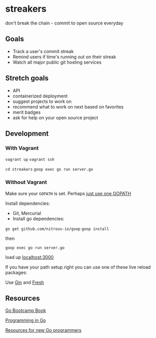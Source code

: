 streakers
=========

don't break the chain - commit to open source everyday


## Goals

- Track a user's commit streak
- Remind users if time's running out on their streak
- Watch all major public git hosting services


## Stretch goals

- API
- containerized deployment
- suggest projects to work on
- recommend what to work on next based on favorites
- merit badges
- ask for help on your open source project

## Development

### With Vagrant

`vagrant up`
`vagrant ssh`

`cd streakers`
`goop exec go run server.go`

### Without Vagrant

Make sure your `GOPATH` is set. Perhaps [just use one GOPATH](http://mwholt.blogspot.com/2014/02/why-i-use-just-one-gopath.html)

Install dependencies:

- Git, Mercurial
- Install go dependencies:

`go get github.com/nitrous-io/goop`
`goop install`

then

`goop exec go run server.go`

load up [localhost:3000](http://localhost:3000)

If you have your path setup right you can use one of these live reload packages:

Use [Gin](https://github.com/codegangsta/gin) and [Fresh](https://github.com/pilu/fresh)

## Resources

[Go Bootcamp Book](http://www.golangbootcamp.com/book)

[Programming in Go](http://www.golang-book.com/)

[Resources for new Go programmers](http://dave.cheney.net/resources-for-new-go-programmers)
